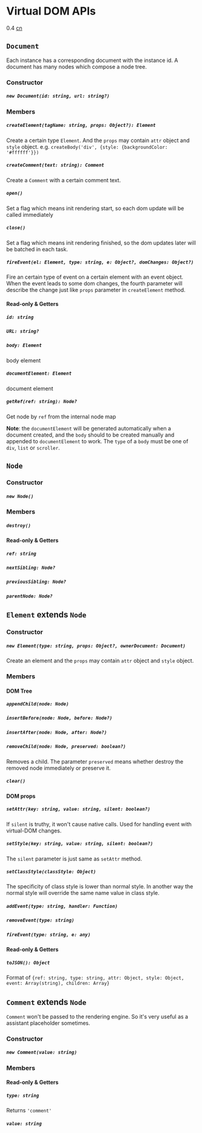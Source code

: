 # Virtual DOM APIs
<span class="weex-version">0.4</span>
<a href="https://github.com/weexteam/article/wiki/%E6%AC%A2%E8%BF%8E%E5%8F%82%E4%B8%8EWeex%E4%B8%AD%E6%96%87%E6%96%87%E6%A1%A3%E7%BF%BB%E8%AF%91"  class="weex-translate incomplete">cn</a>

## `Document`

Each instance has a corresponding document with the instance id. A document has many nodes which compose a node tree.

### Constructor

##### `new Document(id: string, url: string?)`

### Members

##### `createElement(tagName: string, props: Object?): Element`

Create a certain type `Element`. And the `props` may contain `attr` object and `style` object. e.g. `createBody('div', {style: {backgroundColor: '#ffffff'}})`

##### `createComment(text: string): Comment`

Create a `Comment` with a certain comment text.

##### `open()`

Set a flag which means init rendering start, so each dom update will be called immediately

##### `close()`

Set a flag which means init rendering finished, so the dom updates later will be batched in each task.

##### `fireEvent(el: Element, type: string, e: Object?, domChanges: Object?)`

Fire an certain type of event on a certain element with an event object. When the event leads to some dom changes, the fourth parameter will describe the change just like `props` parameter in `createElement` method.

#### Read-only & Getters

##### `id: string`

##### `URL: string?`

##### `body: Element`

body element

##### `documentElement: Element`

document element

##### `getRef(ref: string): Node?`

Get node by `ref` from the internal node map

**Note**: the `documentElement` will be generated automatically when a document created, and the `body` should to be created manually and appended to `documentElement` to work. The `type` of a `body` must be one of `div`, `list` or `scroller`.

## `Node`

### Constructor

##### `new Node()`

### Members

##### `destroy()`

#### Read-only & Getters

##### `ref: string`

##### `nextSibling: Node?`

##### `previousSibling: Node?`

##### `parentNode: Node?`

## `Element` extends `Node`

### Constructor

##### `new Element(type: string, props: Object?, ownerDocument: Document)`

Create an element and the `props` may contain `attr` object and `style` object.

### Members

#### DOM Tree

##### `appendChild(node: Node)`

##### `insertBefore(node: Node, before: Node?)`

##### `insertAfter(node: Node, after: Node?)`

##### `removeChild(node: Node, preserved: boolean?)`

Removes a child. The parameter `preserved` means whether destroy the removed node immediately or preserve it.

##### `clear()`

#### DOM props

##### `setAttr(key: string, value: string, silent: boolean?)`

If `silent` is truthy, it won't cause native calls. Used for handling event with virtual-DOM changes.

##### `setStyle(key: string, value: string, silent: boolean?)`

The `silent` parameter is just same as `setAttr` method.

##### `setClassStyle(classStyle: Object)`

The specificity of class style is lower than normal style. In another way the normal style will override the same name value in class style.

##### `addEvent(type: string, handler: Function)`

##### `removeEvent(type: string)`

##### `fireEvent(type: string, e: any)`

#### Read-only & Getters

##### `toJSON(): Object`

Format of `{ref: string, type: string, attr: Object, style: Object, event: Array(string), children: Array}`

## `Comment` extends `Node`

`Comment` won't be passed to the rendering engine. So it's very useful as a assistant placeholder sometimes.

### Constructor

##### `new Comment(value: string)`

### Members

#### Read-only & Getters

##### `type: string`

Returns `'comment'`

##### `value: string`
